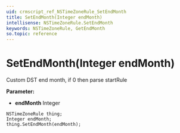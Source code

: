 ```yaml
---
uid: crmscript_ref_NSTimeZoneRule_SetEndMonth
title: SetEndMonth(Integer endMonth)
intellisense: NSTimeZoneRule.SetEndMonth
keywords: NSTimeZoneRule, GetEndMonth
so.topic: reference
---
```


# SetEndMonth(Integer endMonth)

Custom DST end month, if 0 then parse startRule

**Parameter:** 
* **endMonth** Integer

```crmscript
NSTimeZoneRule thing;
Integer endMonth;
thing.SetEndMonth(endMonth);
```

